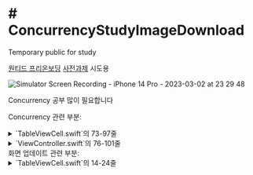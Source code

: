 # # ConcurrencyStudyImageDownload

Temporary public for study

[원티드 프리온보딩](https://www.wanted.co.kr/events/pre_challenge_ios_2) [사전과제](https://yagomacademy.notion.site/iOS-2-3f670cc9788f4384b000bfe940447d59) 시도용

![Simulator Screen Recording - iPhone 14 Pro - 2023-03-02 at 23 29 48](https://user-images.githubusercontent.com/18394923/222457217-a52ef64c-2b45-4999-b607-74bba1f14526.gif)

Concurrency 공부 많이 필요합니다

Concurrency 관련 부분: 
<details>
<summary>
`TableViewCell.swift`의 73-97줄
</summary>
<div>

```TableViewCell.swift
private func attribute() {
    let loadAction = UIAction { _ in
        self.image = nil
        Task {
            await self.loadImage()
        }
    }
    loadButton.addAction(loadAction, for: .touchUpInside)
}

private func loadImage() async {
    let session = URLSession.shared
    guard let imageURL = URL(string: imageURLString) else {
        print("err") // TODO: throw Error로 고치거나 하기
        return
    }
    let (imageData, response) = try! await session.data(from: imageURL) // TODO: try! 해결
    guard let httpResponse = response as? HTTPURLResponse,
            httpResponse.statusCode == 200 else {
        return
    }
    // Give time to check default image
    try? await Task.sleep(for: .seconds(0.3))
    self.image = UIImage(data: imageData)
}
```
</div>
</details>
<details>
<summary>
`ViewController.swift`의 76-101줄
</summary>
<div>

```ViewController.swift
private func loadAllImages() {
    let session = URLSession.shared
    for i in 0...self.imageURLStrings.count-1 {
        // set to default image
        guard let cell = tableView.cellForRow(at: IndexPath(row: i, section: 0)) as? TableViewCell else {
            print("err") // TODO: throw Error로 고치거나 하기
            return
        }
        cell.image = UIImage(systemName: "photo")

        guard let imageURL = URL(string: self.imageURLStrings[i]) else {
            print("err") // TODO: throw Error로 고치거나 하기
            return
        }
        Task {
            let (imageData, response) = try! await session.data(from: imageURL) // TODO: try! 해결
            guard let httpResponse = response as? HTTPURLResponse,
                  httpResponse.statusCode == 200 else {
                return
            }
            // Give time to see default image
            try? await Task.sleep(for: .seconds(0.3))
            cell.image = UIImage(data: imageData)
        }
    }
}
```
</div>
</details>
화면 업데이트 관련 부분:
<details>
<summary>
`TableViewCell.swift`의 14-24줄
</summary>
<div>

```TableViewCell.swift
class TableViewCell: UITableViewCell {
    ...
    var image: UIImage? {
        didSet {
            if image != nil {
                pictureView.image = self.image
                pictureView.setNeedsDisplay()
            } else {
                pictureView.image = UIImage(systemName: "photo")
            }
        }
    }
   ...
}
```
</div>
</details>
